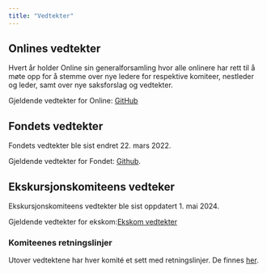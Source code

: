 ```yaml
---
title: "Vedtekter"
---
```


## Onlines vedtekter  
Hvert år holder Online sin generalforsamling hvor alle onlinere har rett til å møte opp for å stemme over nye ledere for respektive komiteer, nestleder og leder, samt over nye saksforslag og vedtekter.  

Gjeldende vedtekter for Online: [GitHub](https://github.com/dotkom/Onlines_Vedtekter)

## Fondets vedtekter
Fondets vedtekter ble sist endret 22. mars 2022.  

Gjeldende vedtekter for Fondet:  [Github](https://github.com/dotkom/Onlines_Fond_Vedtekter).

## Ekskursjonskomiteens vedteker 
Ekskursjonskomiteens vedtekter ble sist oppdatert 1. mai 2024.  

Gjeldende vedtekter for ekskom:[Ekskom vedtekter](/attachments/Ekskursjonskomiteen-vedtekter-01.05.24.pdf)  

### Komiteenes retningslinjer
Utover vedtektene har hver komité et sett med retningslinjer. De finnes [her](/info/innsikt-og-interface/retningslinjer/).
